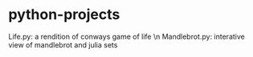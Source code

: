 # python-projects
Life.py: a rendition of conways game of life \n
Mandlebrot.py: interative view of mandlebrot and julia sets
